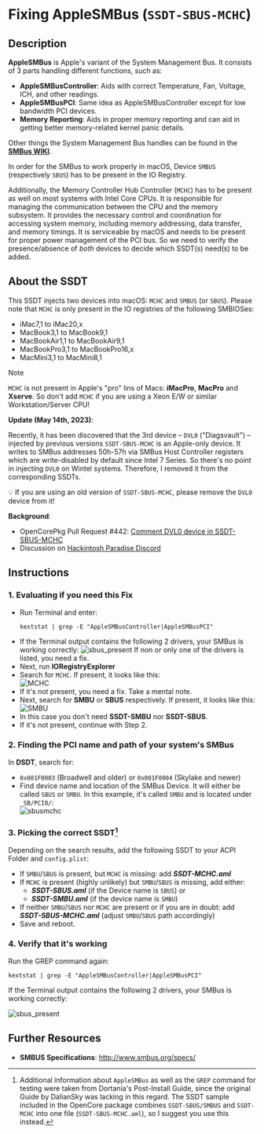 # Fixing AppleSMBus (`SSDT-SBUS-MCHC`)

## Description
**AppleSMBus** is Apple's variant of the System Management Bus. It consists of 3 parts handling different functions, such as:

* **AppleSMBusController**: Aids with correct Temperature, Fan, Voltage, ICH, and other readings.  
* **AppleSMBusPCI**: Same idea as AppleSMBusController except for low bandwidth PCI devices.
* **Memory Reporting**: Aids in proper memory reporting and can aid in getting better memory-related kernel panic details.

Other things the System Management Bus handles can be found in the [**SMBus WIKI**](https://en.wikipedia.org/wiki/System_Management_Bus).

In order for the SMBus to work properly in macOS, Device `SMBUS` (respectively `SBUS`) has to be present in the IO Registry. 

Additionally, the Memory Controller Hub Controller (`MCHC`) has to be present as well on most systems with Intel Core CPUs. It is responsible for managing the communication between the CPU and the memory subsystem. It provides the necessary control and coordination for accessing system memory, including memory addressing, data transfer, and memory timings. It is serviceable by macOS and needs to be present for proper power management of the PCI bus. So we need to verify the presence/absence of *both* devices to decide which SSDT(s) need(s) to be added.

## About the SSDT

This SSDT injects two devices into macOS: `MCHC` and `SMBUS` (or `SBUS`). Please note that `MCHC` is only present in the IO registries of the following SMBIOSes:

- iMac7,1 to iMac20,x
- MacBook3,1 to MacBook9,1
- MacBookAir1,1 to MacBookAir9,1
- MacBookPro3,1 to MacBookPro16,x
- MacMini3,1 to MacMini8,1

> [!NOTE]
>
> `MCHC` is not present in Apple's "pro" lins of Macs: **iMacPro**, **MacPro** and **Xserve**. So don't add `MCHC` if you are using a Xeon E/W or similar Workstation/Server CPU!

**Update (May 14th, 2023)**:

Recently, it has been discovered that the 3rd device – `DVL0` ("Diagsvault") – injected by previous versions `SSDT-SBUS-MCHC` is an Apple-only device. It writes to SMBus addresses 50h-57h via SMBus Host Controller registers which are write-disabled by default since Intel 7 Series. So there's no point in injecting `DVL0` on Wintel systems. Therefore, I removed it from the corresponding SSDTs.

:bulb: If you are using an old version of `SSDT-SBUS-MCHC`, please remove the `DVL0` device from it!

**Background**:

- OpenCorePkg Pull Request #442: [Comment DVL0 device in SSDT-SBUS-MCHC](https://github.com/acidanthera/OpenCorePkg/pull/442)
- Discussion on [Hackintosh Paradise Discord](https://discord.com/channels/186648463541272576/1106976787172425880)

## Instructions

### 1. Evaluating if you need this Fix
- Run Terminal and enter:
	```shell
	kextstat | grep -E "AppleSMBusController|AppleSMBusPCI"
	```
- If the Terminal output contains the following 2 drivers, your SMBus is working correctly:
	![sbus_present](https://user-images.githubusercontent.com/76865553/140615883-3c8af435-b09a-4a3e-9746-28f8a05c9e37.png)
	If non or only one of the drivers is listed, you need a fix.
- Next, run **IORegistryExplorer**
- Search for `MCHC`. If present, it looks like this:</br>![MCHC](https://user-images.githubusercontent.com/76865553/189326100-0ee38b2b-942e-4379-bbba-c92cceb75ba4.png)
- If it's not present, you need a fix. Take a mental note.
- Next, search for **SMBU** or **SBUS** respectively. If present, it looks like this:</br>![SMBU](https://user-images.githubusercontent.com/76865553/189326159-96b10b62-4d89-45c5-99b5-d975f51a6463.png)
- In this case you don't need **SSDT-SMBU** nor **SSDT-SBUS**.
- If it's not present, continue with Step 2.

### 2. Finding the PCI name and path of your system's SMBus

In **DSDT**, search for:

- `0x001F0003` (Broadwell and older) or `0x001F0004` (Skylake and newer) 
- Find device name and location of the SMBus Device. It will either be called `SBUS` or `SMBU`. In this example, it's called `SMBU` and is located under `_SB/PCI0/`:</br>![sbusmchc](https://user-images.githubusercontent.com/76865553/177932530-f2190e85-17f2-4d15-9326-c37cd4c410e3.png)

### 3. Picking the correct SSDT[^1]
Depending on the search results, add the following SSDT to your ACPI Folder and `config.plist`:

- If `SMBU`/`SBUS` is present, but `MCHC` is missing: add ***SSDT-MCHC.aml***
- If `MCHC` is present (highly unlikely) but `SMBU`/`SBUS` is missing, add either:
	- ***SSDT-SBUS.aml*** (if the Device name is `SBUS`) or
	- ***SSDT-SMBU.aml*** (if the device name is `SMBU`)
- If neither `SMBU`/`SBUS` nor `MCHC` are present or if you are in doubt: add ***SSDT-SBUS-MCHC.aml*** (adjust `SMBU`/`SBUS` path accordingly)
- Save and reboot.

### 4. Verify that it's working

Run the GREP command again:

```shell
kextstat | grep -E "AppleSMBusController|AppleSMBusPCI"
```

If the Terminal output contains the following 2 drivers, your SMBus is working correctly:

![sbus_present](https://user-images.githubusercontent.com/76865553/140615883-3c8af435-b09a-4a3e-9746-28f8a05c9e37.png)

[^1]: Additional information about `AppleSMBus` as well as the `GREP` command for testing  were taken from Dortania's Post-Install Guide, since the original Guide by DalianSky was lacking in this regard. The SSDT sample included in the OpenCore package combines `SSDT-SBUS/SMBUS` and `SSDT-MCHC` into one file (`SSDT-SBUS-MCHC.aml`), so I suggest you use this instead.

## Further Resources
- **SMBUS Specifications**: http://www.smbus.org/specs/
